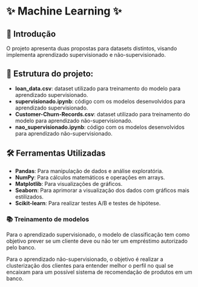 # ✨ Machine Learning ✨

## 📌 Introdução
O projeto apresenta duas propostas para datasets distintos, visando implementa aprendizado supervisionado e não-supervisionado.

## 📖 Estrutura do projeto:
- **loan_data.csv**: dataset utilizado para treinamento do modelo para aprendizado supervisionado.
- **supervisionado.ipynb**: código com os modelos desenvolvidos para aprendizado supervisionado.
- **Customer-Churn-Records.csv**: dataset utilizado para treinamento do modelo para aprendizado não-supervisionado.
- **nao_supervisionado.ipynb**: código com os modelos desenvolvidos para aprendizado não-supervisionado.

## 🛠 Ferramentas Utilizadas
- **Pandas**: Para manipulação de dados e análise exploratória.
- **NumPy**: Para cálculos matemáticos e operações em arrays.
- **Matplotlib**: Para visualizações de gráficos.
- **Seaborn**: Para aprimorar a visualização dos dados com gráficos mais estilizados.
- **Scikit-learn**: Para realizar testes A/B e testes de hipótese.

### 📚 Treinamento de modelos
Para o aprendizado supervisionado, o modelo de classificação tem como objetivo prever se um cliente deve ou não ter um empréstimo autorizado pelo banco.

Para o aprendizado não-supervisionado, o objetivo é realizar a clusterização dos clientes para entender melhor o perfil no qual se encaixam para um possível sistema de recomendação de produtos em um banco.

